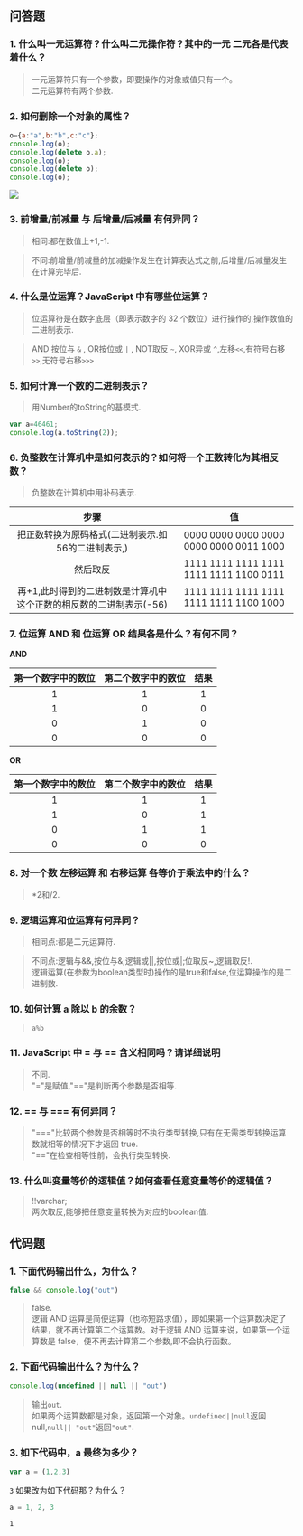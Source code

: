## 问答题
### 1. 什么叫一元运算符？什么叫二元操作符？其中的一元 二元各是代表着什么？  
>一元运算符只有一个参数，即要操作的对象或值只有一个。  
二元运算符有两个参数.

### 2. 如何删除一个对象的属性？  
```js 
o={a:"a",b:"b",c:"c"};
console.log(o);
console.log(delete o.a);
console.log(o);
console.log(delete o);
console.log(o);
```  
![](https://work.mafengshe.com/static/upload/article/pic1567306103701.jpg)  

### 3. 前增量/前减量 与 后增量/后减量 有何异同？   
>相同:都在数值上+1,-1.  

>不同:前增量/前减量的加减操作发生在计算表达式之前,后增量/后减量发生在计算完毕后.
   
### 4. 什么是位运算？JavaScript 中有哪些位运算？  
>位运算符是在数字底层（即表示数字的 32 个数位）进行操作的,操作数值的二进制表示.

>AND 按位与 `&` , OR按位或 `|` , NOT取反 `~`, XOR异或 `^`,左移`<<`,有符号右移`>>`,无符号右移`>>>`

### 5. 如何计算一个数的二进制表示？  
>用Number的toString的基模式.
```js
var a=46461;
console.log(a.toString(2));
```

### 6. 负整数在计算机中是如何表示的？如何将一个正数转化为其相反数？  
>负整数在计算机中用补码表示.
  

|                                步骤                                |                   值                    |
| :----------------------------------------------------------: | :-------------------------------------: |
|         把正数转换为原码格式(二进制表示.如56的二进制表示,)         | 0000 0000 0000 0000 0000 0000 0011 1000 |
|                              然后取反                              | 1111 1111 1111 1111 1111 1111 1100 0111 |
| 再+1,此时得到的二进制数是计算机中这个正数的相反数的二进制表示(-56) | 1111 1111 1111 1111 1111 1111 1100 1000 |

### 7. 位运算 AND 和 位运算 OR 结果各是什么？有何不同？  
**AND**  

| 第一个数字中的数位 | 第二个数字中的数位 | 结果  |
 |:----------------: | :----------------: | :-: |
|         1          |         1          |   1   |
|         1          |         0          |   0   |
|         0          |         1          |   0   |
|         0          |         0          |   0   |

**OR**  

| 第一个数字中的数位 | 第二个数字中的数位 | 结果  |
| :----------------: | :----------------: | :---: |
|         1          |         1          |   1   |
|         1          |         0          |   1   |
|         0          |         1          |   1   |
|         0          |         0          |   0   |
### 8. 对一个数 左移运算 和 右移运算 各等价于乘法中的什么？  
> *2和/2.

### 9. 逻辑运算和位运算有何异同？  
 >相同点:都是二元运算符.  

 >不同点:逻辑与&&,按位与&;逻辑或||,按位或|;位取反~,逻辑取反!.  
 逻辑运算(在参数为boolean类型时)操作的是true和false,位运算操作的是二进制数.

### 10. 如何计算 a 除以 b 的余数？  
> `a%b`

### 11. JavaScript 中 = 与 == 含义相同吗？请详细说明  
>不同.  
"="是赋值,"=="是判断两个参数是否相等.

### 12. == 与 === 有何异同？  
>"==="比较两个参数是否相等时不执行类型转换,只有在无需类型转换运算数就相等的情况下才返回 true.  
"=="在检查相等性前，会执行类型转换.

### 13. 什么叫变量等价的逻辑值？如何查看任意变量等价的逻辑值？  
> !!varchar;  
> 两次取反,能够把任意变量转换为对应的boolean值.

## 代码题  
### 1. 下面代码输出什么，为什么？  
```js
false && console.log("out")
```
>false.  
逻辑 AND 运算是简便运算（也称短路求值），即如果第一个运算数决定了结果，就不再计算第二个运算数。对于逻辑 AND 运算来说，如果第一个运算数是 false，便不再去计算第二个参数,即不会执行函数。

### 2. 下面代码输出什么？为什么？  
```js
console.log(undefined || null || "out")
```
>输出`out`.  
如果两个运算数都是对象，返回第一个对象。`undefined||null`返回null,`null|| "out"`返回`"out"`.


### 3. 如下代码中，a 最终为多少？  
```js
var a = (1,2,3)
```
`3`
如果改为如下代码那？为什么？
```js
a = 1, 2, 3
```
`1`